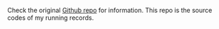 Check the original [Github repo](https://github.com/yihong0618/running_page) for information.
This repo is the source codes of my running records.


